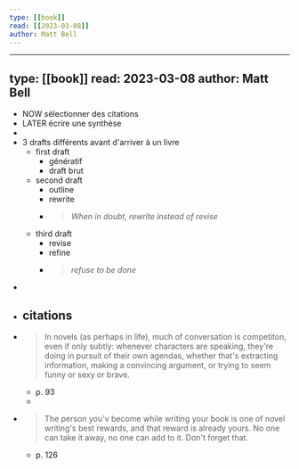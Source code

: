 ```yaml
---
type: [[book]]
read: [[2023-03-08]] 
author: Matt Bell
---
```

---
type: [[book]]
read: 2023-03-08
author: Matt Bell
---
- NOW sélectionner des citations
- LATER écrire une synthèse
-
- 3 drafts différents avant d'arriver à un livre
	- first draft
		- génératif
		- draft brut
	- second draft
		- outline
		- rewrite
		- > *When in doubt, rewrite instead of revise*
	- third draft
		- revise
		- refine
		- > *refuse to be done*
-
- ## citations
- > In novels (as perhaps in life), much of conversation is competiton, even if only subtly: whenever characters are speaking, they're doing in pursuit of their own agendas, whether that's extracting information, making a convincing argument, or trying to seem funny or sexy or brave.
	- p. 93
	-
- > The person you'v become while writing your book is one of novel writing's best rewards, and that reward is already yours. No one can take it away, no one can add to it. Don't forget that.
	- p. 126